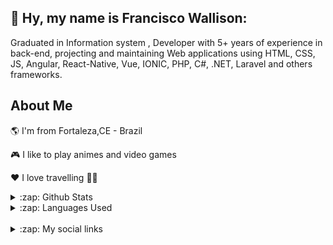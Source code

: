 ## 👋  Hy, my name is Francisco Wallison:  

Graduated in Information system
, Developer with 5+ years of experience in back-end, projecting and maintaining Web applications using HTML, CSS, JS, Angular, React-Native, Vue, IONIC, PHP, C#, .NET, Laravel and others frameworks.

## About Me

🌎 I'm from Fortaleza,CE - Brazil

🎮 I like to play animes and video games

❤️ I love travelling 🛫🛬

<details>
  <summary>:zap: Github Stats</summary>
  <img src="https://github-readme-stats.vercel.app/api?username=FranciscoWallison&&show_icons=true&title_color=222222&icon_color=03A87C&text_color=333333&bg_color=ffffff">
</details>

<details>
  <summary>:zap: Languages Used</summary>
  <img src="https://github-readme-stats.vercel.app/api/top-langs/?username=FranciscoWallison&layout=compact&bg_color=ffffff&text_color=333333">
</details>
<br/>


<details>
  <summary>:zap: My social links</summary>
[![Linkedin Badge](https://img.shields.io/badge/-LinkedIn-blue?style=flat-square&logo=Linkedin&logoColor=white&link=https://www.linkedin.com/in/wallison-francisco/)](https://www.linkedin.com/in/wallison-francisco/)
[![Twitter Badge](https://img.shields.io/badge/-Twitter-1DA1F2?style=flat-square&logo=twitter&logoColor=white&link=https://www.twitter.com/chicowall)](https://www.twitter.com/chicowall)
</details>

